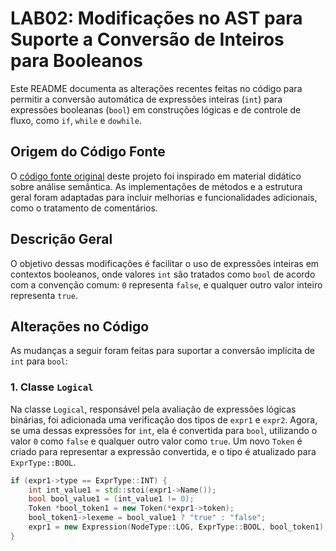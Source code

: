 
# LAB02: Modificações no AST para Suporte a Conversão de Inteiros para Booleanos

Este README documenta as alterações recentes feitas no código para permitir a conversão automática de expressões inteiras (`int`) para expressões booleanas (`bool`) em construções lógicas e de controle de fluxo, como `if`, `while` e `dowhile`.

## Origem do Código Fonte

O [código fonte original](https://github.com/JudsonSS/Compiladores/tree/master/Labs/Lab10) deste projeto foi inspirado em material didático sobre análise semântica. As implementações de métodos e a estrutura geral foram adaptadas para incluir melhorias e funcionalidades adicionais, como o tratamento de comentários.

## Descrição Geral

O objetivo dessas modificações é facilitar o uso de expressões inteiras em contextos booleanos, onde valores `int` são tratados como `bool` de acordo com a convenção comum: `0` representa `false`, e qualquer outro valor inteiro representa `true`.

## Alterações no Código

As mudanças a seguir foram feitas para suportar a conversão implícita de `int` para `bool`:

### 1. Classe `Logical`

Na classe `Logical`, responsável pela avaliação de expressões lógicas binárias, foi adicionada uma verificação dos tipos de `expr1` e `expr2`. Agora, se uma dessas expressões for `int`, ela é convertida para `bool`, utilizando o valor `0` como `false` e qualquer outro valor como `true`. Um novo `Token` é criado para representar a expressão convertida, e o tipo é atualizado para `ExprType::BOOL`.

```cpp
if (expr1->type == ExprType::INT) {
    int int_value1 = std::stoi(expr1->Name());
    bool bool_value1 = (int_value1 != 0);
    Token *bool_token1 = new Token(*expr1->token);
    bool_token1->lexeme = bool_value1 ? "true" : "false";
    expr1 = new Expression(NodeType::LOG, ExprType::BOOL, bool_token1);
}
```